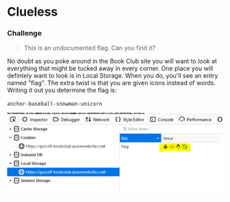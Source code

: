 # Clueless

### Challenge

> This is an undocumented flag. Can you find it?

No doubt as you poke around in the Book Club site you will want to look at everything that might be tucked away in every corner. One place you will defintely want to look is in Local Storage. When you do, you'll see an entry named "flag". The extra twist is that you are given icons instead of words. Writing it out you determine the flag is:  

`anchor-baseball-snowman-unicorn`  

![](clueless.png)  

